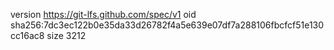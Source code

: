 version https://git-lfs.github.com/spec/v1
oid sha256:7dc3ec122b0e35da33d26782f4a5e639e07df7a288106fbcfcf51e130cc16ac8
size 3212
